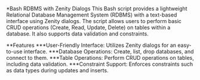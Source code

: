 *Bash RDBMS with Zenity Dialogs
This Bash script provides a lightweight Relational Database Management System (RDBMS) with a text-based interface using Zenity dialogs. The script allows users to perform basic CRUD operations (Create, Read, Update, Delete) on tables within a database. It also supports data validation and constraints.

**Features
***User-Friendly Interface: Utilizes Zenity dialogs for an easy-to-use interface.
***Database Operations: Create, list, drop databases, and connect to them.
***Table Operations: Perform CRUD operations on tables, including data validation.
***Constraint Support: Enforces constraints such as data types during updates and inserts.

